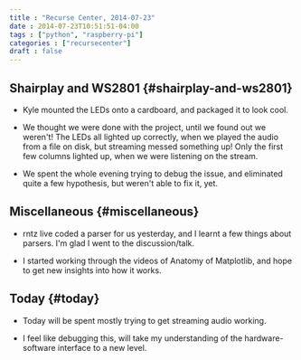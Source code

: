 ```yaml
---
title : "Recurse Center, 2014-07-23"
date : 2014-07-23T10:51:51-04:00
tags : ["python", "raspberry-pi"]
categories : ["recursecenter"]
draft : false
---
```


## Shairplay and WS2801 {#shairplay-and-ws2801}

-   Kyle mounted the LEDs onto a cardboard, and packaged it to look cool.

-   We thought we were done with the project, until we found out we weren't!  The
    LEDs all lighted up correctly, when we played the audio from a file on disk,
    but streaming messed something up!  Only the first few columns lighted up,
    when we were listening on the stream.

-   We spent the whole evening trying to debug the issue, and eliminated quite a
    few hypothesis, but weren't able to fix it, yet.


## Miscellaneous {#miscellaneous}

-   rntz live coded a parser for us yesterday, and I learnt a few things about
    parsers.  I'm glad I went to the discussion/talk.

-   I started working through the videos of Anatomy of Matplotlib, and hope to
    get new insights into how it works.


## Today {#today}

-   Today will be spent mostly trying to get streaming audio working.

-   I feel like debugging this, will take my understanding of the
    hardware-software interface to a new level.
